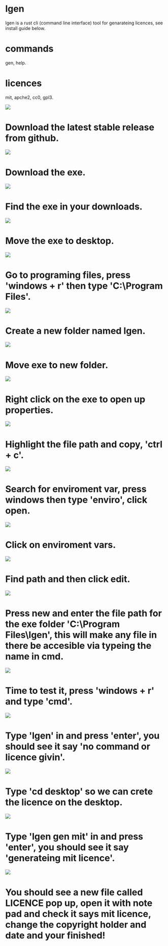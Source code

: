 # lgen
lgen is a rust cli (command line interface) tool for genarateing licences, see install guide below.

# commands

gen, help.

# licences

mit, apche2, cc0, gpl3.

<img src="./guide-imgs/lgen-release.PNG">

# Download the latest stable release from github. 

<img src="./guide-imgs/lgen-download.PNG">

# Download the exe.


<img src="./guide-imgs/lgen-foldershow.PNG">

# Find the exe in your downloads.


<img src="./guide-imgs/lgen-desktop.PNG">

# Move the exe to desktop.

<img src="./guide-imgs/lgen-program.PNG">

# Go to programing files, press 'windows + r' then type 'C:\Program Files'.


<img src="./guide-imgs/lgen-folder.PNG">

# Create a new folder named lgen.


<img src="./guide-imgs/lgen-move.PNG">

# Move exe to new folder.

<img src="./guide-imgs/lgen-prop.PNG">

# Right click on the exe to open up properties.


<img src="./guide-imgs/lgen-propcopy.PNG">

# Highlight the file path and copy, 'ctrl + c'. 


<img src="./guide-imgs/lgen-env.PNG">

# Search for enviroment var, press windows then type 'enviro', click open.


<img src="./guide-imgs/lgen-env2.PNG">

# Click on enviroment vars.


<img src="./guide-imgs/lgen-envedit.PNG">

# Find path and then click edit.


<img src="./guide-imgs/lgen-enventer.PNG">

# Press new and enter the file path for the exe folder 'C:\Program Files\lgen', this will make any file in there be accesible via typeing the name in cmd.


<img src="./guide-imgs/lgen-cmd.PNG">

# Time to test it, press 'windows + r' and type 'cmd'.


<img src="./guide-imgs/lgen-test.PNG">

# Type 'lgen' in and press 'enter', you should see it say 'no command or licence givin'.


<img src="./guide-imgs/lgen-desktop2.PNG">

# Type 'cd desktop' so we can crete the licence on the desktop.

<img src="./guide-imgs/lgen-genmit.PNG">

# Type 'lgen gen mit' in and press 'enter', you should see it say 'generateing mit licence'.

<img src="./guide-imgs/lgen-fin.PNG">

# You should see a new file called LICENCE pop up, open it with note pad and check it says mit licence, change the copyright holder and date and your finished!
